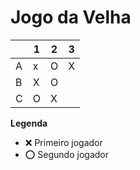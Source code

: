 # Jogo da Velha

|   | 1 | 2 | 3 |
|---|---|---|---|
| A | x | O | X |
| B | X | O |   |
| C | O | X |   |

**Legenda**

- ❌ Primeiro jogador 
- ⭕ Segundo jogador